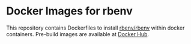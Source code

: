 # Docker Images for rbenv

This repository contains Dockerfiles to install [rbenv/rbenv](https://github.com/rbenv/rbenv) within docker containers. Pre-build images are available at [Docker Hub](https://hub.docker.com/r/conchoid/docker-rbenv/).

